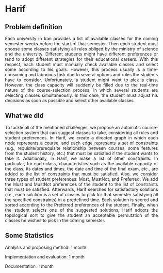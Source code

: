# Harif


## Problem definition

<p align="justify"> Each university in Iran provides a list of available classes for the coming semester weeks before the start of that semester. Then each student must choose some classes satisfying all rules obliged by the ministry of science and the university. Different students might have different preferences or tend to adopt different strategies for their educational careers. With this respect, each student must manually check available classes and select some according to his goals. However, this process usually is a time-consuming and laborious task due to several options and rules the students have to consider. Unfortunately, a student might want to pick a class. However, the class capacity will suddenly be filled due to the real-time nature of the course-selection process, in which several students are selecting classes simultaneously. In this case, the student must adjust his decisions as soon as possible and select other available classes. </p>

## What we did

<p align="justify">
To tackle all of the mentioned challenges, we propose an automatic course-selection system that can suggest classes to take, considering all rules and student preferences. In Harif, we create a directed graph in which each node represents a course, and each edge represents a set of constraints (e.g., requisite/prerequisite relationship between courses, some features from the student history, etc.) that must be satisfied if the student wants to take it. Additionally, in Harif, we make a list of other constraints. In particular, for each class, characteristics such as the available capacity of the class, its dates and times, the date and time of the final exam, etc., are added to the list of constraints that must be satisfied. Also, we consider three types of student preferences: Must, MustNot, and Preferred. We add the Must and MustNot preferences of the student to the list of constraints that must be satisfied. Afterwards, Harif searches for satisfactory solutions (i.e., each solution is a set of classes to pick for that semester satisfying all the specified constraints) in a predefined time. Each solution is scored and sorted according to the Preferred preferences of the student. Finally,  when the student selects one of the suggested solutions, Harif adopts the topological sort to give the student an acceptable permutation of the classes he wishes to pick in the coming semester.
</p>

## Some Statistics

Analysis and proposing method: 1 month

Implementation and evaluation: 1 month

Documentation: 1 month
